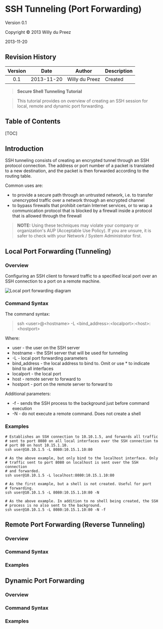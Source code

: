 
SSH Tunneling (Port Forwarding)
===============================

Version 0.1

Copyright &copy; 2013 Willy du Preez

2013-11-20

## Revision History

Version     | Date        | Author         | Description
:---------: | ----------- | -------------- | ---------------------------
0.1         | 2013-11-20  | Willy du Preez | Created

> **Secure Shell Tunneling Tutorial**

>This tutorial provides on overview of creating an SSH session for local, remote and dynamic port forwarding.

## Table of Contents

[TOC]

## Introduction

SSH tunneling consists of creating an encrypted tunnel through an SSH protocol connection. The address or port number of a packet is translated to a new destination, and the packet is then forwarded according to the routing table.

Common uses are:

 - to provide a secure path through an untrusted network, i.e. to transfer unencrypted traffic over a network through an encrypted channel
 - to bypass firewalls that prohibit certain Internet services, or to wrap a communication protocol that is blocked by a firewall inside a protocol that is allowed through the firewall

>**NOTE:** Using these techniques may violate your company or organization's AUP (Acceptable Use Policy). If you are unsure, it is safer to check with your Network / System Administrator first.

## Local Port Forwarding (Tunneling)

### Overview

Configuring an SSH client to forward traffic to a specified local port over an SSH connection to a port on a remote machine.

![Local port forwarding diagram][1]

### Command Syntax

The command syntax:

>ssh &lt;user&gt;@&lt;hostname&gt; -L &lt;bind_address&gt;:&lt;localport&gt;:&lt;host&gt;:&lt;hostport&gt;

Where:

 - user - the user on the SSH server
 - hostname - the SSH server that will be used for tunneling
 - -L - local port forwarding parameters
 - bind_address - the local address to bind to. Omit or use * to indicate bind to all interfaces
 - localport - the local port
 - host - remote server to forward to
 - hostport - port on the remote server to forward to

Additional parameters:

 - -f - sends the SSH process to the background just before command execution
 - -N - do not execute a remote command. Does not create a shell

### Examples

```
# Establishes an SSH connection to 10.10.1.5, and forwards all traffic
# sent to port 8080 on all local interfaces over the SSH connection to
# port 80 on host 10.15.1.10.
ssh user@10.10.1.5 -L 8080:10.15.1.10:80

# As the above example, but only bind to the localhost interface. Only
# traffic sent to port 8080 on localhost is sent over the SSH connection
# and forwarded.
ssh user@10.10.1.5 -L localhost:8080:10.15.1.10:80

# As the first example, but a shell is not created. Useful for port
# forwarding.
ssh user@10.10.1.5 -L 8080:10.15.1.10:80 -N

# As the above example. In addition to no shell being created, the SSH
# process is no also sent to the background.
ssh user@10.10.1.5 -L 8080:10.15.1.10:80 -N -f
```

## Remote Port Forwarding (Reverse Tunneling)

### Overview


### Command Syntax


### Examples


## Dynamic Port Forwarding


### Overview


### Command Syntax


### Examples


  [1]: ssh-tunneling-local-port-forwarding-diagram.png "Local port forwarding diagram"